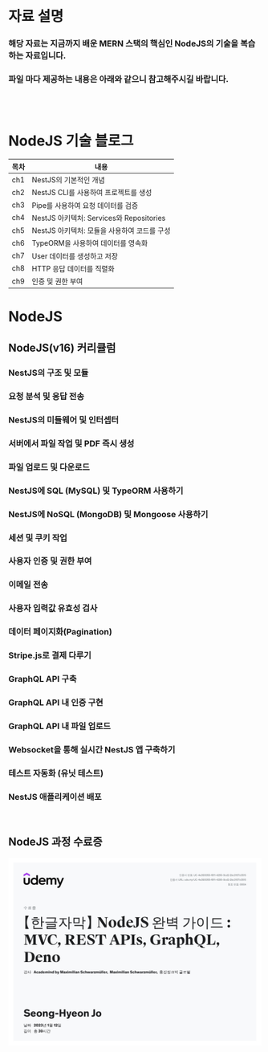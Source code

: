 # 자료 설명

### 해당 자료는 지금까지 배운 MERN 스택의 핵심인 NodeJS의 기술을 복습하는 자료입니다.

### 파일 마다 제공하는 내용은 아래와 같으니 참고해주시길 바랍니다.

<br/>
<br/>

# NodeJS 기술 블로그

| 목차 | 내용                                         |
| ---- | -------------------------------------------- |
| ch1  | NestJS의 기본적인 개념                       |
| ch2  | NestJS CLI를 사용하여 프로젝트를 생성        |
| ch3  | Pipe를 사용하여 요청 데이터를 검증           |
| ch4  | NestJS 아키텍처: Services와 Repositories     |
| ch5  | NestJS 아키텍처: 모듈을 사용하여 코드를 구성 |
| ch6  | TypeORM을 사용하여 데이터를 영속화           |
| ch7  | User 데이터를 생성하고 저장                  |
| ch8  | HTTP 응답 데이터를 직렬화                    |
| ch9  | 인증 및 권한 부여                            |

# NodeJS

## NodeJS(v16) 커리큘럼

### NestJS의 구조 및 모듈

### 요청 분석 및 응답 전송

### NestJS의 미들웨어 및 인터셉터

### 서버에서 파일 작업 및 PDF 즉시 생성

### 파일 업로드 및 다운로드

### NestJS에 SQL (MySQL) 및 TypeORM 사용하기

### NestJS에 NoSQL (MongoDB) 및 Mongoose 사용하기

### 세션 및 쿠키 작업

### 사용자 인증 및 권한 부여

### 이메일 전송

### 사용자 입력값 유효성 검사

### 데이터 페이지화(Pagination)

### Stripe.js로 결제 다루기

### GraphQL API 구축

### GraphQL API 내 인증 구현

### GraphQL API 내 파일 업로드

### Websocket을 통해 실시간 NestJS 앱 구축하기

### 테스트 자동화 (유닛 테스트)

### NestJS 애플리케이션 배포

<br/>

## NodeJS 과정 수료증

<img src="./img/udemy_node.jpg">
<br/>
<br/>
